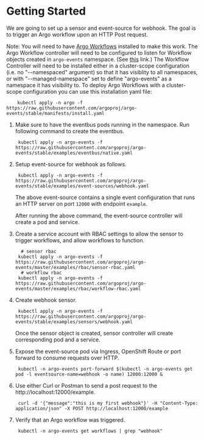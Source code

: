 # Getting Started

We are going to set up a sensor and event-source for webhook. The goal is to trigger an Argo workflow upon an HTTP Post request.

Note: You will need to have [Argo Workflows](https://argoproj.github.io/argo-workflows/) installed to make this work. 
The Argo Workflow controller will need to be configured to listen for Workflow objects created in `argo-events` namespace. 
  (See [this](https://github.com/argoproj/argo-workflows/blob/master/docs/managed-namespace.md) link.) 
  The Workflow Controller will need to be installed either in a cluster-scope configuration (i.e. no "--namespaced" argument) so that it has visiblity to all namespaces, or with "--managed-namespace" set to define "argo-events" as a namespace it has visibility to. To deploy Argo Workflows with a cluster-scope configuration you can use this installation yaml file:

        kubectl apply -n argo -f https://raw.githubusercontent.com/argoproj/argo-events/stable/manifests/install.yaml

1. Make sure to have the eventbus pods running in the namespace. Run following command to create the eventbus.

        kubectl apply -n argo-events -f https://raw.githubusercontent.com/argoproj/argo-events/stable/examples/eventbus/native.yaml

1. Setup event-source for webhook as follows.

        kubectl apply -n argo-events -f https://raw.githubusercontent.com/argoproj/argo-events/stable/examples/event-sources/webhook.yaml

   The above event-source contains a single event configuration that runs an HTTP server on port `12000` with endpoint `example`.

   After running the above command, the event-source controller will create a pod and service.

1. Create a service account with RBAC settings to allow the sensor to trigger workflows, and allow workflows to function.
   
         # sensor rbac
        kubectl apply -n argo-events -f https://raw.githubusercontent.com/argoproj/argo-events/master/examples/rbac/sensor-rbac.yaml
         # workflow rbac
        kubectl apply -n argo-events -f https://raw.githubusercontent.com/argoproj/argo-events/master/examples/rbac/workflow-rbac.yaml

1. Create webhook sensor.

        kubectl apply -n argo-events -f https://raw.githubusercontent.com/argoproj/argo-events/stable/examples/sensors/webhook.yaml

   Once the sensor object is created, sensor controller will create corresponding pod and a service. 

1. Expose the event-source pod via Ingress, OpenShift Route or port forward to consume requests over HTTP.
      
        kubectl -n argo-events port-forward $(kubectl -n argo-events get pod -l eventsource-name=webhook -o name) 12000:12000 &

1. Use either Curl or Postman to send a post request to the http://localhost:12000/example.

        curl -d '{"message":"this is my first webhook"}' -H "Content-Type: application/json" -X POST http://localhost:12000/example

1. Verify that an Argo workflow was triggered.

        kubectl -n argo-events get workflows | grep "webhook"
